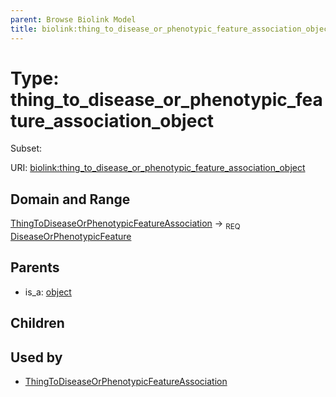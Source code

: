 ```yaml
---
parent: Browse Biolink Model
title: biolink:thing_to_disease_or_phenotypic_feature_association_object
---
```


# Type: thing_to_disease_or_phenotypic_feature_association_object

Subset:




URI: [biolink:thing_to_disease_or_phenotypic_feature_association_object](https://w3id.org/biolink/vocab/thing_to_disease_or_phenotypic_feature_association_object)

## Domain and Range

[ThingToDiseaseOrPhenotypicFeatureAssociation](ThingToDiseaseOrPhenotypicFeatureAssociation.md) ->  <sub>REQ</sub> [DiseaseOrPhenotypicFeature](DiseaseOrPhenotypicFeature.md)

## Parents

 *  is_a: [object](object.md)

## Children


## Used by

 * [ThingToDiseaseOrPhenotypicFeatureAssociation](ThingToDiseaseOrPhenotypicFeatureAssociation.md)
